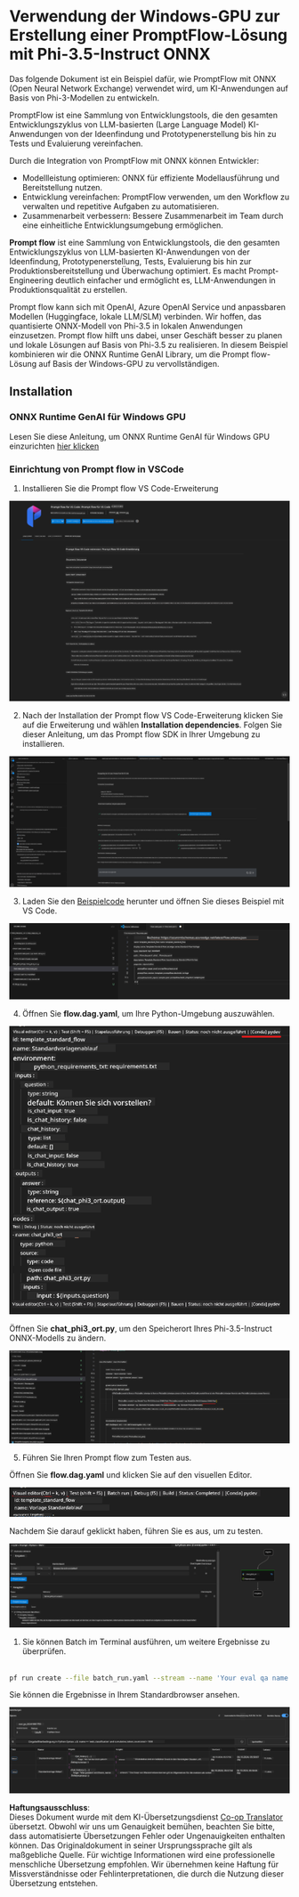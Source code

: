 <!--
CO_OP_TRANSLATOR_METADATA:
{
  "original_hash": "92e7dac1e5af0dd7c94170fdaf6860fe",
  "translation_date": "2025-05-07T11:05:45+00:00",
  "source_file": "md/02.Application/01.TextAndChat/Phi3/UsingPromptFlowWithONNX.md",
  "language_code": "de"
}
-->
# Verwendung der Windows-GPU zur Erstellung einer PromptFlow-Lösung mit Phi-3.5-Instruct ONNX

Das folgende Dokument ist ein Beispiel dafür, wie PromptFlow mit ONNX (Open Neural Network Exchange) verwendet wird, um KI-Anwendungen auf Basis von Phi-3-Modellen zu entwickeln.

PromptFlow ist eine Sammlung von Entwicklungstools, die den gesamten Entwicklungszyklus von LLM-basierten (Large Language Model) KI-Anwendungen von der Ideenfindung und Prototypenerstellung bis hin zu Tests und Evaluierung vereinfachen.

Durch die Integration von PromptFlow mit ONNX können Entwickler:

- Modellleistung optimieren: ONNX für effiziente Modellausführung und Bereitstellung nutzen.
- Entwicklung vereinfachen: PromptFlow verwenden, um den Workflow zu verwalten und repetitive Aufgaben zu automatisieren.
- Zusammenarbeit verbessern: Bessere Zusammenarbeit im Team durch eine einheitliche Entwicklungsumgebung ermöglichen.

**Prompt flow** ist eine Sammlung von Entwicklungstools, die den gesamten Entwicklungszyklus von LLM-basierten KI-Anwendungen von der Ideenfindung, Prototypenerstellung, Tests, Evaluierung bis hin zur Produktionsbereitstellung und Überwachung optimiert. Es macht Prompt-Engineering deutlich einfacher und ermöglicht es, LLM-Anwendungen in Produktionsqualität zu erstellen.

Prompt flow kann sich mit OpenAI, Azure OpenAI Service und anpassbaren Modellen (Huggingface, lokale LLM/SLM) verbinden. Wir hoffen, das quantisierte ONNX-Modell von Phi-3.5 in lokalen Anwendungen einzusetzen. Prompt flow hilft uns dabei, unser Geschäft besser zu planen und lokale Lösungen auf Basis von Phi-3.5 zu realisieren. In diesem Beispiel kombinieren wir die ONNX Runtime GenAI Library, um die Prompt flow-Lösung auf Basis der Windows-GPU zu vervollständigen.

## **Installation**

### **ONNX Runtime GenAI für Windows GPU**

Lesen Sie diese Anleitung, um ONNX Runtime GenAI für Windows GPU einzurichten [hier klicken](./ORTWindowGPUGuideline.md)

### **Einrichtung von Prompt flow in VSCode**

1. Installieren Sie die Prompt flow VS Code-Erweiterung

![pfvscode](../../../../../../translated_images/pfvscode.eff93dfc66a42cbef699fc16fa48f3ed3a23361875a3362037d026896395a00d.de.png)

2. Nach der Installation der Prompt flow VS Code-Erweiterung klicken Sie auf die Erweiterung und wählen **Installation dependencies**. Folgen Sie dieser Anleitung, um das Prompt flow SDK in Ihrer Umgebung zu installieren.

![pfsetup](../../../../../../translated_images/pfsetup.b46e93096f5a254f74e8b74ce2be7047ce963ef573d755ec897eb1b78cb9c954.de.png)

3. Laden Sie den [Beispielcode](../../../../../../code/09.UpdateSamples/Aug/pf/onnx_inference_pf) herunter und öffnen Sie dieses Beispiel mit VS Code.

![pfsample](../../../../../../translated_images/pfsample.8d89e70584ffe7c4dba182513e3148a989e552c3b8e4948567a6b806b5ae1845.de.png)

4. Öffnen Sie **flow.dag.yaml**, um Ihre Python-Umgebung auszuwählen.

![pfdag](../../../../../../translated_images/pfdag.264a77f7366458ff850a76ae949226391ea382856d543ef9da4b92096aff7e4b.de.png)

   Öffnen Sie **chat_phi3_ort.py**, um den Speicherort Ihres Phi-3.5-Instruct ONNX-Modells zu ändern.

![pfphi](../../../../../../translated_images/pfphi.72da81d74244b45fc78cdfeeb8c7fbd9e7cd610bf2f96814dbade6a4a2dfad7e.de.png)

5. Führen Sie Ihren Prompt flow zum Testen aus.

Öffnen Sie **flow.dag.yaml** und klicken Sie auf den visuellen Editor.

![pfv](../../../../../../translated_images/pfv.ba8a81f34b20f603cccee3fe91e94113792ed6f5af28f76ab08e1a0b3e77b33b.de.png)

Nachdem Sie darauf geklickt haben, führen Sie es aus, um zu testen.

![pfflow](../../../../../../translated_images/pfflow.4e1135a089b1ce1b6348b59edefdb6333e5729b54c8e57f9039b7f9463e68fbd.de.png)

1. Sie können Batch im Terminal ausführen, um weitere Ergebnisse zu überprüfen.

```bash

pf run create --file batch_run.yaml --stream --name 'Your eval qa name'    

```

Sie können die Ergebnisse in Ihrem Standardbrowser ansehen.

![pfresult](../../../../../../translated_images/pfresult.c22c826f8062d7cbe871cff35db4a013dcfefc13fafe5da6710a8549a96a4ceb.de.png)

**Haftungsausschluss**:  
Dieses Dokument wurde mit dem KI-Übersetzungsdienst [Co-op Translator](https://github.com/Azure/co-op-translator) übersetzt. Obwohl wir uns um Genauigkeit bemühen, beachten Sie bitte, dass automatisierte Übersetzungen Fehler oder Ungenauigkeiten enthalten können. Das Originaldokument in seiner Ursprungssprache gilt als maßgebliche Quelle. Für wichtige Informationen wird eine professionelle menschliche Übersetzung empfohlen. Wir übernehmen keine Haftung für Missverständnisse oder Fehlinterpretationen, die durch die Nutzung dieser Übersetzung entstehen.